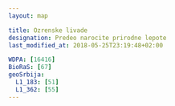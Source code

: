 ```yaml
---
layout: map

title: Ozrenske livade
designation: Predeo narocite prirodne lepote
last_modified_at: 2018-05-25T23:19:48+02:00

WDPA: [16416]
BioRaS: [67]
geoSrbija:
  L1_183: [51]
  L1_362: [55]
---
```

